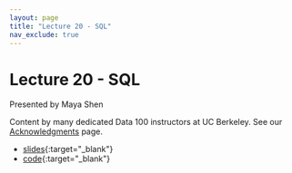 ```yaml
---
layout: page
title: "Lecture 20 - SQL"
nav_exclude: true
---
```


# Lecture 20 - SQL

Presented by Maya Shen

Content by many dedicated Data 100 instructors at UC Berkeley. See our [Acknowledgments](../../acks) page.

- [slides](https://docs.google.com/presentation/d/1ZEuXrx488QKyL1JqZFW6jMLqOEVNaW8RI6vMA37TqZM/edit?usp=sharing){:target="_blank"}
- [code](https://data100.datahub.berkeley.edu/hub/user-redirect/git-pull?repo=https%3A%2F%2Fgithub.com%2FDS-100%2Fsu24-materials&urlpath=lab%2Ftree%2Fsu24-materials%2Flecture%2Flec20%2Flec20.ipynb&branch=main){:target="_blank"}
<!-- - [recording](https://bcourses.berkeley.edu/courses/1535115/external_tools/90481){:target="_blank"} -->
